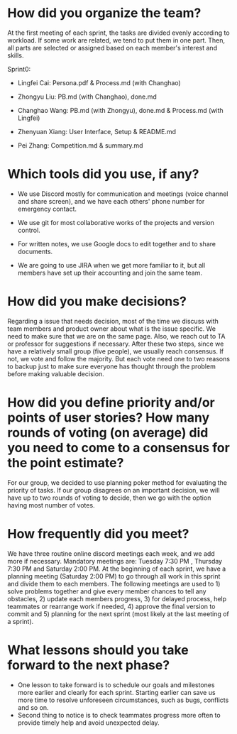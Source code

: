 # How did you organize the team? 

At the first meeting of each sprint, the tasks are divided evenly according to workload. If some work are related, we tend to put them in one part. Then, all parts are selected or assigned based on each member's interest and skills. 

Sprint0:

- Lingfei Cai: Persona.pdf & Process.md (with Changhao)

- Zhongyu Liu: PB.md (with Changhao), done.md
- Changhao Wang: PB.md (with Zhongyu), done.md & Process.md (with Lingfei)
- Zhenyuan Xiang: User Interface, Setup & README.md
- Pei Zhang: Competition.md & summary.md

# Which tools did you use, if any? 

- We use Discord mostly for communication and meetings (voice channel and share screen), and we have each others' phone number for emergency contact.  

- We use git for most collaborative works of the projects and version control. 
- For written notes, we use Google docs to edit together and to share documents. 
- We are going to use JIRA when we get more familiar to it, but all members have set up their accounting and join the same team.

# How did you make decisions?

Regarding a issue that needs decision, most of the time we discuss with team members and product owner about what is the issue specific. We need to make sure that we are on the same page. Also, we reach out to TA or professor for suggestions if necessary. After these two steps, since we have a relatively small group (five people), we usually reach consensus. If not, we vote and follow the majority. But each vote need one to two reasons to backup just to make sure everyone has thought through the problem before making valuable decision.

# How did you define priority and/or points of user stories? How many rounds of voting (on average) did you need to come to a consensus for the point estimate?

For our group, we decided to use planning poker method for evaluating the priority of tasks. If our group disagrees on an important decision, we will have up to two rounds of voting to decide, then we go with the option having most number of votes. 

#  How frequently did you meet? 

We have three routine online discord meetings each week, and we add more if necessary. Mandatory meetings are: Tuesday 7:30 PM , Thursday 7:30 PM and Saturday 2:00 PM. At the beginning of each sprint, we have a planning meeting (Saturday 2:00 PM) to go through all work in this sprint and divide them to each members. The following meetings are used to 1) solve problems together and give every member chances to tell any obstacles, 2) update each members progress, 3) for delayed process, help teammates or rearrange work if needed, 4) approve the final version to commit and 5) planning for the next sprint (most likely at the last meeting of a sprint).

#  What lessons should you take forward to the next phase?

- One lesson to take forward is to schedule our goals and milestones more earlier and clearly for each sprint. Starting earlier can save us more time to resolve unforeseen circumstances, such as bugs, conflicts and so on.
- Second thing to notice is to check teammates progress more often to provide timely help and avoid unexpected delay.
